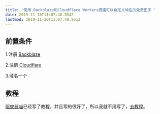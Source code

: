 ```yaml
---
title: '使用 Backblaze和Cloudflare Workers搭建可以自定义域名的免费图床 '
date: 2019-11-10T11:07:48.854Z
lastmod: 2019-11-10T11:07:48.951Z
---
```

## 前置条件
1.注册 [Backblaze](https://www.backblaze.com/b2/sign-up.html)

2.注册 [Cloudflare](https://dash.cloudflare.com/sign-up)

3.域名一个

## 教程

[驱蚊器喵](https://blog.meow.page)已经写了教程，并且写的很好了，所以我就不用写了，[去教程](https://blog.meow.page/2019/09/24/free-personal-image-hosting-with-backblaze-b2-and-cloudflare-workers/)。




